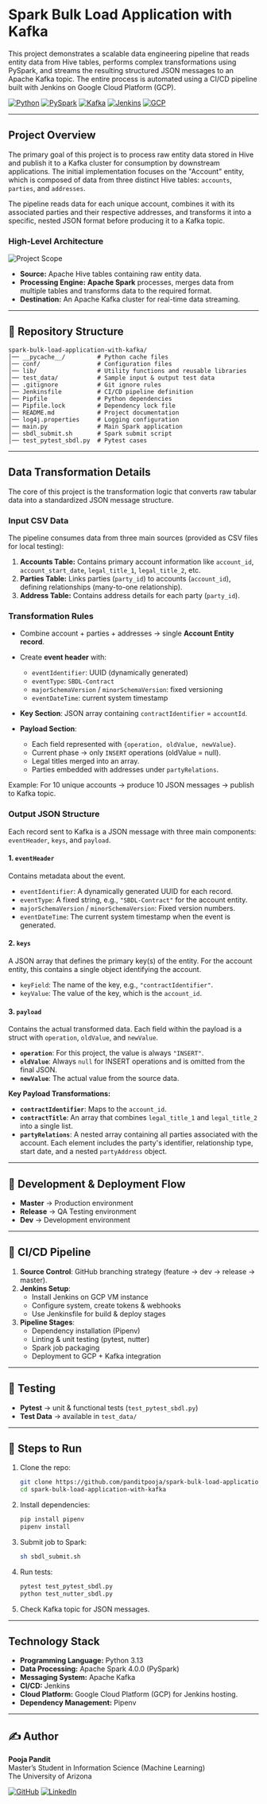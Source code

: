 # Spark Bulk Load Application with Kafka

This project demonstrates a scalable data engineering pipeline that reads entity data from Hive tables, performs complex transformations using PySpark, and streams the resulting structured JSON messages to an Apache Kafka topic. The entire process is automated using a CI/CD pipeline built with Jenkins on Google Cloud Platform (GCP).

[![Python](https://img.shields.io/badge/python-3.13-blue.svg)](https://www.python.org/downloads/)
[![PySpark](https://img.shields.io/badge/PySpark-4.0.0-orange)](https://spark.apache.org/)
[![Kafka](https://img.shields.io/badge/Apache%20Kafka-black?logo=apachekafka)](https://kafka.apache.org/)
[![Jenkins](https://img.shields.io/badge/Jenkins-CI/CD-blue?logo=jenkins)](https://www.jenkins.io/)
[![GCP](https://img.shields.io/badge/Google%20Cloud-grey?logo=googlecloud)](https://cloud.google.com/)

---

## Project Overview

The primary goal of this project is to process raw entity data stored in Hive and publish it to a Kafka cluster for consumption by downstream applications. The initial implementation focuses on the "Account" entity, which is composed of data from three distinct Hive tables: `accounts`, `parties`, and `addresses`.

The pipeline reads data for each unique account, combines it with its associated parties and their respective addresses, and transforms it into a specific, nested JSON format before producing it to a Kafka topic.

### High-Level Architecture
![Project Scope](project_scope.jpg)
* **Source:** Apache Hive tables containing raw entity data.
* **Processing Engine:** **Apache Spark** processes, merges data from multiple tables and transforms data to the required format.
* **Destination:** An Apache Kafka cluster for real-time data streaming.

---

## 📂 Repository Structure  

```
spark-bulk-load-application-with-kafka/
│── __pycache__/         # Python cache files
│── conf/                # Configuration files
│── lib/                 # Utility functions and reusable libraries
│── test_data/           # Sample input & output test data
│── .gitignore           # Git ignore rules
│── Jenkinsfile          # CI/CD pipeline definition
│── Pipfile              # Python dependencies
│── Pipfile.lock         # Dependency lock file
│── README.md            # Project documentation
│── log4j.properties     # Logging configuration
│── main.py              # Main Spark application
│── sbdl_submit.sh       # Spark submit script
│── test_pytest_sbdl.py  # Pytest cases
```

---

## Data Transformation Details

The core of this project is the transformation logic that converts raw tabular data into a standardized JSON message structure.

### Input CSV Data

The pipeline consumes data from three main sources (provided as CSV files for local testing):
1.  **Accounts Table:** Contains primary account information like `account_id`, `account_start_date`, `legal_title_1`, `legal_title_2`, etc.
2.  **Parties Table:** Links parties (`party_id`) to accounts (`account_id`), defining relationships (many-to-one relationship).
3.  **Address Table:** Contains address details for each party (`party_id`).

### Transformation Rules  
- Combine account + parties + addresses → single **Account Entity record**.  
- Create **event header** with:  
  - `eventIdentifier`: UUID (dynamically generated)  
  - `eventType`: `SBDL-Contract`  
  - `majorSchemaVersion` / `minorSchemaVersion`: fixed versioning  
  - `eventDateTime`: current system timestamp  

- **Key Section**: JSON array containing `contractIdentifier` = `accountId`.  
- **Payload Section**:  
  - Each field represented with `{operation, oldValue, newValue}`.  
  - Current phase → only `INSERT` operations (oldValue = null).  
  - Legal titles merged into an array.  
  - Parties embedded with addresses under `partyRelations`.  

Example: For 10 unique accounts → produce 10 JSON messages → publish to Kafka topic.  

### Output JSON Structure

Each record sent to Kafka is a JSON message with three main components: `eventHeader`, `keys`, and `payload`.

#### 1. `eventHeader`
Contains metadata about the event.
* `eventIdentifier`: A dynamically generated UUID for each record.
* `eventType`: A fixed string, e.g., `"SBDL-Contract"` for the account entity.
* `majorSchemaVersion` / `minorSchemaVersion`: Fixed version numbers.
* `eventDateTime`: The current system timestamp when the event is generated.

#### 2. `keys`
A JSON array that defines the primary key(s) of the entity. For the account entity, this contains a single object identifying the account.
* `keyField`: The name of the key, e.g., `"contractIdentifier"`.
* `keyValue`: The value of the key, which is the `account_id`.

#### 3. `payload`
Contains the actual transformed data. Each field within the payload is a struct with `operation`, `oldValue`, and `newValue`.
* **`operation`**: For this project, the value is always `"INSERT"`.
* **`oldValue`**: Always `null` for INSERT operations and is omitted from the final JSON.
* **`newValue`**: The actual value from the source data.

**Key Payload Transformations:**
* **`contractIdentifier`**: Maps to the `account_id`.
* **`contractTitle`**: An array that combines `legal_title_1` and `legal_title_2` into a single list.
* **`partyRelations`**: A nested array containing all parties associated with the account. Each element includes the party's identifier, relationship type, start date, and a nested `partyAddress` object.

---

## 🚀 Development & Deployment Flow  

- **Master** → Production environment  
- **Release** → QA Testing environment  
- **Dev** → Development environment  

---

## 🔄 CI/CD Pipeline 

1. **Source Control**: GitHub branching strategy (feature → dev → release → master).  
2. **Jenkins Setup**:  
   - Install Jenkins on GCP VM instance  
   - Configure system, create tokens & webhooks  
   - Use Jenkinsfile for build & deploy stages  
3. **Pipeline Stages**:  
   - Dependency installation (Pipenv)  
   - Linting & unit testing (pytest, nutter)  
   - Spark job packaging  
   - Deployment to GCP + Kafka integration  

---

## 🧪 Testing  

- **Pytest** → unit & functional tests (`test_pytest_sbdl.py`)
- **Test Data** → available in `test_data/`  

---

## 🔑 Steps to Run  

1. Clone the repo:  
   ```bash
   git clone https://github.com/panditpooja/spark-bulk-load-application-with-kafka.git
   cd spark-bulk-load-application-with-kafka
   ```
2. Install dependencies:  
   ```bash
   pip install pipenv
   pipenv install
   ```
3. Submit job to Spark:  
   ```bash
   sh sbdl_submit.sh
   ```
4. Run tests:  
   ```bash
   pytest test_pytest_sbdl.py
   python test_nutter_sbdl.py
   ```
5. Check Kafka topic for JSON messages.  

---

## Technology Stack

* **Programming Language:** Python 3.13
* **Data Processing:** Apache Spark 4.0.0 (PySpark)
* **Messaging System:** Apache Kafka
* **CI/CD:** Jenkins
* **Cloud Platform:** Google Cloud Platform (GCP) for Jenkins hosting.
* **Dependency Management:** Pipenv

---

## ✍️ Author
**Pooja Pandit**  
Master’s Student in Information Science (Machine Learning)  
The University of Arizona  

[![GitHub](https://img.shields.io/badge/GitHub-panditpooja-black?logo=github)](https://github.com/panditpooja)
[![LinkedIn](https://img.shields.io/badge/LinkedIn-pooja--pandit-blue?logo=linkedin)](https://www.linkedin.com/in/pooja-pandit-177978135/)
